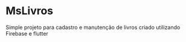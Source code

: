 # MsLivros
Simple projeto para cadastro e manutenção de livros criado utilizando Firebase e flutter
